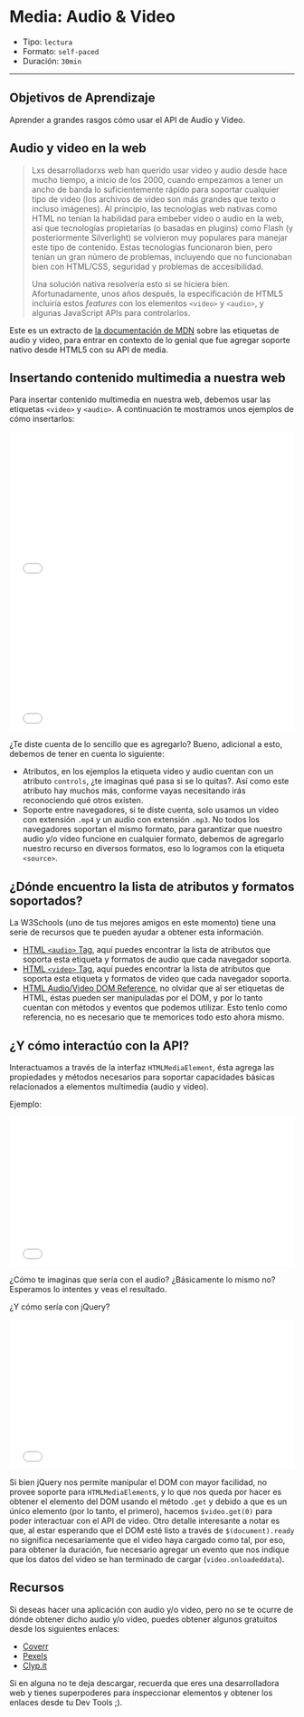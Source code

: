 # Media: Audio & Video

- Tipo: `lectura`
- Formato: `self-paced`
- Duración: `30min`

***

## Objetivos de Aprendizaje

Aprender a grandes rasgos cómo usar el API de Audio y Video.

## Audio y video en la web

> Lxs desarrolladorxs web han querido usar video y audio desde hace mucho tiempo,
> a inicio de los 2000, cuando empezamos a tener un ancho de banda lo
> suficientemente rápido para soportar cualquier tipo de video (los archivos de
> video son más grandes que texto o incluso imágenes). Al principio, las
> tecnologías web nativas como HTML no tenían la habilidad para embeber video o
> audio en la web, así que tecnologías propietarias (o basadas en plugins) como
> Flash (y posteriormente Silverlight) se volvieron muy populares para manejar
> este tipo de contenido. Estas tecnologías funcionaron bien, pero tenían un gran
> número de problemas, incluyendo que no funcionaban bien con HTML/CSS, seguridad
> y problemas de accesibilidad.
>
> Una solución nativa resolvería esto si se hiciera bien. Afortunadamente, unos
> años después, la especificación de HTML5 incluiría estos _features_ con los
> elementos `<video>` y `<audio>`, y algunas JavaScript APIs para controlarlos.

Este es un extracto de [la documentación de MDN](https://developer.mozilla.org/en-US/docs/Learn/HTML/Multimedia_and_embedding/Video_and_audio_content)
sobre las etiquetas de audio y video, para entrar en contexto de lo genial que
fue agregar soporte nativo desde HTML5 con su API de media.

## Insertando contenido multimedia a nuestra web

Para insertar contenido multimedia en nuestra web, debemos usar las etiquetas
`<video>` y `<audio>`. A continuación te mostramos unos ejemplos de cómo
insertarlos:

<iframe height='265' scrolling='no' title='Video Tag' src='//codepen.io/ivandevp/embed/gvMPjW/?height=265&theme-id=0&default-tab=html,result&embed-version=2' frameborder='no' allowtransparency='true' allowfullscreen='true' style='width: 100%;'>See the Pen <a href='https://codepen.io/ivandevp/pen/gvMPjW/'>Video Tag</a> by Ivan (<a href='https://codepen.io/ivandevp'>@ivandevp</a>) on <a href='https://codepen.io'>CodePen</a>.
</iframe>

<iframe height='265' scrolling='no' title='Audio Tag' src='//codepen.io/ivandevp/embed/PQzNoE/?height=265&theme-id=0&default-tab=html,result&embed-version=2' frameborder='no' allowtransparency='true' allowfullscreen='true' style='width: 100%;'>See the Pen <a href='https://codepen.io/ivandevp/pen/PQzNoE/'>Audio Tag</a> by Ivan (<a href='https://codepen.io/ivandevp'>@ivandevp</a>) on <a href='https://codepen.io'>CodePen</a>.
</iframe>

¿Te diste cuenta de lo sencillo que es agregarlo? Bueno, adicional a esto,
debemos de tener en cuenta lo siguiente:

- Atributos, en los ejemplos la etiqueta video y audio cuentan con un atributo
  `controls`, ¿te imaginas qué pasa si se lo quitas?. Así como este atributo hay
  muchos más, conforme vayas necesitando irás reconociendo qué otros existen.
- Soporte entre navegadores, si te diste cuenta, solo usamos un video con
  extensión `.mp4` y un audio con extensión `.mp3`. No todos los navegadores
  soportan el mismo formato, para garantizar que nuestro audio y/o video
  funcione en cualquier formato, debemos de agregarlo nuestro recurso en
  diversos formatos, eso lo logramos con la etiqueta `<source>`.

## ¿Dónde encuentro la lista de atributos y formatos soportados?

La W3Schools (uno de tus mejores amigos en este momento) tiene una serie de
recursos que te pueden ayudar a obtener esta información.

- [HTML `<audio>` Tag](https://www.w3schools.com/tags/tag_audio.asp), aquí
  puedes encontrar la lista de atributos que soporta esta etiqueta y formatos
  de audio que cada navegador soporta.
- [HTML `<video>` Tag](https://www.w3schools.com/tags/tag_video.asp), aquí
  puedes encontrar la lista de atributos que soporta esta etiqueta y formatos
  de video que cada navegador soporta.
- [HTML Audio/Video DOM Reference](https://www.w3schools.com/tags/ref_av_dom.asp),
  no olvidar que al ser etiquetas de HTML, éstas pueden ser manipuladas por el
  DOM, y por lo tanto cuentan con métodos y eventos que podemos utilizar. Esto
  tenlo como referencia, no es necesario que te memorices todo esto ahora mismo.

## ¿Y cómo interactúo con la API?

Interactuamos a través de la interfaz `HTMLMediaElement`, ésta agrega las
propiedades y métodos necesarios para soportar capacidades básicas relacionados
a elementos multimedia (audio y video).

Ejemplo:

<iframe height='265' scrolling='no' title='HTMLMediaElement JS' src='//codepen.io/ivandevp/embed/KQMWMy/?height=265&theme-id=0&default-tab=js,result&embed-version=2' frameborder='no' allowtransparency='true' allowfullscreen='true' style='width: 100%;'>See the Pen <a href='https://codepen.io/ivandevp/pen/KQMWMy/'>HTMLMediaElement JS</a> by Ivan (<a href='https://codepen.io/ivandevp'>@ivandevp</a>) on <a href='https://codepen.io'>CodePen</a>.
</iframe>

¿Cómo te imaginas que sería con el audio? ¿Básicamente lo mismo no? Esperamos lo
intentes y veas el resultado.

¿Y cómo sería con jQuery?

<iframe height='265' scrolling='no' title='HTMLMediaElement jQuery' src='//codepen.io/ivandevp/embed/XZKMjx/?height=265&theme-id=0&default-tab=js,result&embed-version=2' frameborder='no' allowtransparency='true' allowfullscreen='true' style='width: 100%;'>See the Pen <a href='https://codepen.io/ivandevp/pen/XZKMjx/'>HTMLMediaElement jQuery</a> by Ivan (<a href='https://codepen.io/ivandevp'>@ivandevp</a>) on <a href='https://codepen.io'>CodePen</a>.
</iframe>

Si bien jQuery nos permite manipular el DOM con mayor facilidad, no provee
soporte para `HTMLMediaElement`s, y lo que nos queda por hacer es obtener el
elemento del DOM usando el método `.get` y debido a que es un único elemento
(por lo tanto, el primero), hacemos `$video.get(0)` para poder interactuar con
el API de video. Otro detalle interesante a notar es que, al estar esperando que
el DOM esté listo a través de `$(document).ready` no significa necesariamente
que el video haya cargado como tal, por eso, para obtener la duración, fue
necesario agregar un evento que nos indique que los datos del video se han
terminado de cargar (`video.onloadeddata`).

## Recursos

Si deseas hacer una aplicación con audio y/o video, pero no se te ocurre de
dónde obtener dicho audio y/o video, puedes obtener algunos gratuitos desde los
siguientes enlaces:

- [Coverr](https://coverr.co/)
- [Pexels](https://videos.pexels.com/)
- [Clyp.it](https://clyp.it/)

Si en alguna no te deja descargar, recuerda que eres una desarrolladora web y
tienes superpoderes para inspeccionar elementos y obtener los enlaces desde
tu Dev Tools ;).
